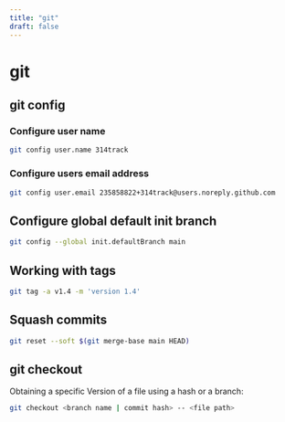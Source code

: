 ```yaml
---
title: "git"
draft: false
---
```


# git

## git config

### Configure user name

```bash
git config user.name 314track
```

### Configure users email address

```bash
git config user.email 235858822+314track@users.noreply.github.com
```

## Configure global default init branch

```bash
git config --global init.defaultBranch main
```

## Working with tags

```bash
git tag -a v1.4 -m 'version 1.4'
```

## Squash commits

```bash
git reset --soft $(git merge-base main HEAD)
```

## git checkout

Obtaining a specific Version of a file using a hash or a branch:

```bash
git checkout <branch name | commit hash> -- <file path>
```

